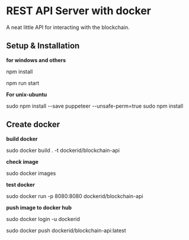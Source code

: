 # REST API Server with docker

A neat little API for interacting with the blockchain.

## Setup & Installation

**for windows and others**

npm install

npm run start

**For unix-ubuntu**

sudo npm install --save puppeteer --unsafe-perm=true
sudo npm install

## **Create docker**

**build docker**

sudo docker build . -t dockerid/blockchain-api

**check image**

sudo docker images

**test docker**

sudo docker run -p 8080:8080 dockerid/blockchain-api

**push image to docker hub**

sudo docker login -u dockerid

sudo docker push dockerid/blockchain-api:latest
